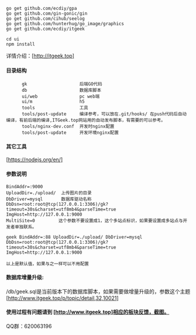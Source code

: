  ```angular2html
go get github.com/ecdiy/gpa
go get github.com/gin-gonic/gin
go get github.com/cihub/seelog
go get github.com/hunterhug/go_image/graphics
go get github.com/ecdiy/itgeek

```
 
 ```angular2html
 cd ui
 npm install
```


详情介绍：[http://itgeek.top] 


#### 目录结构
```angular2html
      gk                    后端GO代码
      db                    数据库脚本
      ui/web                pc web端
      ui/m                  h5
      tools                 工具    
      tools/post-update     编译参考，可以放在.git/hooks/ 在push代码后自动编译，有前后端的编译,ITGeek.top网站用的自动发布脚本，有需要的可以参考。
      tools/nginx-dev.conf  开发时nginx配置
      tools/post-update     开发环境nginx配置
```

#### 其它工具
[https://nodejs.org/en/]

#### 参数说明
```angular2html
BindAddr=:9000
UploadDir=./upload/  上传图片的目录
DbDriver=mysql       数据库驱动名称
DbDsn=root:root@tcp(127.0.0.1:3306)/gk?timeout=30s&charset=utf8mb4&parseTime=true  
ImgHost=http://127.0.0.1:9000
MultiSite=0         这个参数不要设置成1，这个多站点标识，如果要设置成多站点与开发者单独联系。

geek BindAddr=:88 UploadDir=./upload/ DbDriver=mysql DbDsn=root:root@tcp(127.0.0.1:3306)/gk?timeout=30s&charset=utf8mb4&parseTime=true ImgHost=http://127.0.0.1:9000

以上是默认值，如果与之一样可以不用配置
```

#### 数据库增量升级: 
/db/geek.sql是当前版本下的数据库脚本，如果需要做增量升级的，参数这个主题
[http://www.itgeek.top/p/topic/detail,32,10021]
 
#### 使用过程有问题请到 [http://www.itgeek.top]相应的板块反馈，截图。

QQ群：620063196